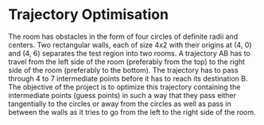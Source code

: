 # Trajectory Optimisation

The room has obstacles in the form of four circles of definite radii and
centers. Two rectangular walls, each of size 4x2 with their origins at (4, 0) and (4, 6) separates the test
region into two rooms. A trajectory AB has to travel from the left side of the room (preferably from
the top) to the right side of the room (preferably to the bottom). The trajectory has to pass through
4 to 7 intermediate points before it has to reach its destination B. The objective of the project is to
optimize this trajectory containing the intermediate points (guess points) in such a way that they pass
either tangentially to the circles or away from the circles as well as pass in between the walls as it tries
to go from the left to the right side of the room.
